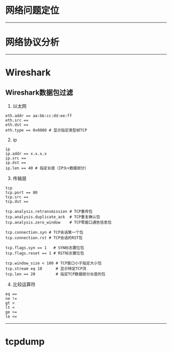# 网络问题定位

---
# 网络协议分析

---
# Wireshark

## Wireshark数据包过滤
1. 以太网
~~~
eth.addr == aa:bb:cc:dd:ee:ff
eth.src == 
eth.dst ==
eth.type == 0x0800 # 显示指定类型帧TCP
~~~
2. ip
~~~
ip
ip.addr == x.x.x.x
ip.src ==
ip.dst ==
ip.len == 40 # 指定长度（IP头+数据部分）
~~~
3. 传输层
~~~
tcp
tcp.port == 80
tcp.src ==
tcp.dst == 

tcp.analysis.retransmission # TCP重传包
tcp.analysis.duplicate_ack  # TCP重复确认包
tcp.analysis.zero_window    # TCP零窗口通告信息包

tcp.connection.syn # TCP会话第一个包
tcp.connection.rst # TCP会话的RST包

tcp.flags.syn == 1   # SYN标志置位包
tcp.flags.reset == 1 # RST标志置位包

tcp.window_size < 100 # TCP窗口小于指定大小包
tcp.stream eq 10      # 显示特定TCP流
tcp.len == 20         # 指定TCP数据部分长度的包
~~~
4. 比较运算符
~~~
eq ==
ne !=
gt >
lt <
ge >=
le <=
~~~





---
# tcpdump